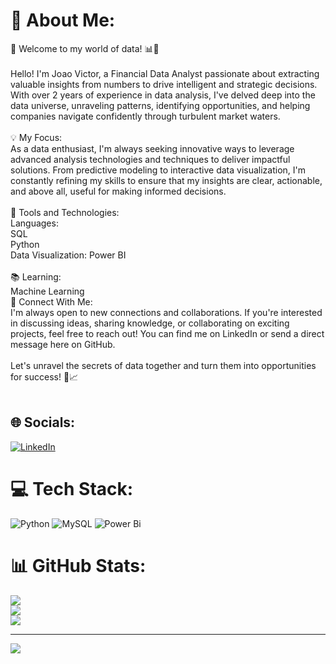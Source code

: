 # 💫 About Me:
🚀 Welcome to my world of data! 📊💼<br><br>Hello! I'm Joao Victor, a Financial Data Analyst passionate about extracting valuable insights from numbers to drive intelligent and strategic decisions. With over 2 years of experience in data analysis, I've delved deep into the data universe, unraveling patterns, identifying opportunities, and helping companies navigate confidently through turbulent market waters.<br><br>💡 My Focus:<br>As a data enthusiast, I'm always seeking innovative ways to leverage advanced analysis technologies and techniques to deliver impactful solutions. From predictive modeling to interactive data visualization, I'm constantly refining my skills to ensure that my insights are clear, actionable, and above all, useful for making informed decisions.<br><br>🔧 Tools and Technologies:<br>Languages:<br> SQL<br>Python<br>Data Visualization: Power BI<br><br>📚 Learning:<br>Machine Learning<br>🔗 Connect With Me:<br>I'm always open to new connections and collaborations. If you're interested in discussing ideas, sharing knowledge, or collaborating on exciting projects, feel free to reach out! You can find me on LinkedIn or send a direct message here on GitHub.<br><br>Let's unravel the secrets of data together and turn them into opportunities for success! 💼📈<br><br>


## 🌐 Socials:
[![LinkedIn](https://img.shields.io/badge/LinkedIn-%230077B5.svg?logo=linkedin&logoColor=white)](https://linkedin.com/in/joaovictorgribeiro) 

# 💻 Tech Stack:
![Python](https://img.shields.io/badge/python-3670A0?style=for-the-badge&logo=python&logoColor=ffdd54) ![MySQL](https://img.shields.io/badge/mysql-%2300000f.svg?style=for-the-badge&logo=mysql&logoColor=white) ![Power Bi](https://img.shields.io/badge/power_bi-F2C811?style=for-the-badge&logo=powerbi&logoColor=black)
# 📊 GitHub Stats:
![](https://github-readme-stats.vercel.app/api?username=joaovictorgribeiro&theme=dark&hide_border=false&include_all_commits=false&count_private=false)<br/>
![](https://github-readme-streak-stats.herokuapp.com/?user=joaovictorgribeiro&theme=dark&hide_border=false)<br/>
![](https://github-readme-stats.vercel.app/api/top-langs/?username=joaovictorgribeiro&theme=dark&hide_border=false&include_all_commits=false&count_private=false&layout=compact)

---
[![](https://visitcount.itsvg.in/api?id=joaovictorgribeiro&icon=0&color=0)](https://visitcount.itsvg.in)

<!-- Proudly created with GPRM ( https://gprm.itsvg.in ) -->
